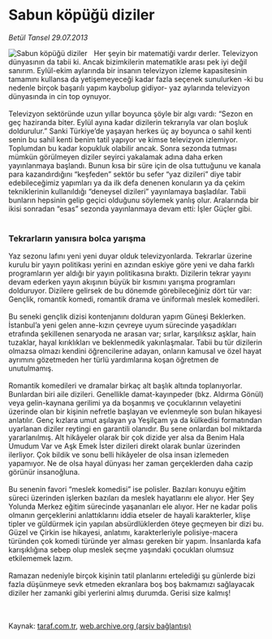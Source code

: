 # Sabun köpüğü diziler

*Betül Tansel 29.07.2013*

<div class="yazi"><img align="left" alt="Sabun köpüğü diziler" border="0" src="http://www.taraf.com.tr/fotoraflar/makaleler/sabun-kopugu-diziler_6636_orijinal.jpg" style="border-right-width:10px; border-color:#FFFFFF"/>Her şeyin bir matematiği vardır derler. Televizyon dünyasının da tabii ki. Ancak bizimkilerin matematikle arası pek iyi değil sanırım. Eylül-ekim aylarında bir insanın televizyon izleme kapasitesinin tamamını kullansa da yetişemeyeceği kadar fazla seçenek sunulurken -ki bu nedenle birçok başarılı yapım kaybolup gidiyor- yaz aylarında televizyon dünyasında in cin top oynuyor.<br/><br/>Televizyon sektöründe uzun yıllar boyunca şöyle bir algı vardı: “Sezon en geç haziranda biter. Eylül ayına kadar dizilerin tekrarıyla var olan boşluk doldurulur.” Sanki Türkiye’de yaşayan herkes üç ay boyunca o sahil kenti senin bu sahil kenti benim tatil yapıyor ve kimse televizyon izlemiyor. Toplumdan bu kadar kopukluk olabilir ancak. Sonra sezonda tutması mümkün görülmeyen diziler seyirci yakalamak adına daha erken yayınlanmaya başlandı. Bunun kısa bir süre için de olsa tuttuğunu ve kanala para kazandırdığını “keşfeden” sektör bu sefer “yaz dizileri” diye tabir edebileceğimiz yapımları ya da ilk defa denenen konuların ya da çekim tekniklerinin kullanıldığı “deneysel dizileri” yayınlamaya başladılar. Tabii bunların hepsinin gelip geçici olduğunu söylemek yanlış olur. Aralarında bir ikisi sonradan “esas” sezonda yayınlanmaya devam etti: İşler Güçler gibi.<br/><br/><h3>Tekrarların yanısıra bolca yarışma</h3>Yaz sezonu lafını yeni yeni duyar olduk televizyonlarda. Tekrarlar üzerine kurulu bir yayın politikası yerini en azından eskiye göre yeni ve daha farklı programların yer aldığı bir yayın politikasına bıraktı. Dizilerin tekrar yayını devam ederken yayın akışının büyük bir kısmını yarışma programları dolduruyor. Dizilere gelirsek de bu dönemde görebileceğiniz dört tür var: Gençlik, romantik komedi, romantik drama ve üniformalı meslek komedileri.<br/><br/>Bu seneki gençlik dizisi kontenjanını dolduran yapım Güneşi Beklerken. İstanbul’a yeni gelen anne-kızın çevreye uyum sürecinde yaşadıkları etrafında şekillenen senaryoda ne arasan var; sırlar, karşılıksız aşklar, hain tuzaklar, hayal kırıklıkları ve beklenmedik yakınlaşmalar. Tabii bu tür dizilerin olmazsa olmazı kendini öğrencilerine adayan, onların kamusal ve özel hayat ayrımını gözetmeden her türlü yardımlarına koşan öğretmen de unutulmamış.<br/><br/>Romantik komedileri ve dramalar birkaç alt başlık altında toplanıyorlar. Bunlardan biri aile dizileri. Genellikle damat-kayınpeder (bkz. Aldırma Gönül) veya gelin-kaynana gerilimi ya da boşanmış ve çocuklarının velayetini üzerinde olan bir kişinin nefretle başlayan ve evlenmeyle son bulan hikayesi anlatılır. Genç kızlara umut aşılayan ya Yeşilçam ya da külkedisi formatından uyarlanan diziler reytingi en garantili olanıdır. Bu sene onlardan bol miktarda yararlanılmış. Alt hikâyeler olarak bir çok dizide yer alsa da Benim Hala Umudum Var ve Aşk Emek İster dizileri direkt olarak bunlar üzerinden ilerliyor. Çok bildik ve sonu belli hikâyeler de olsa insan izlemeden yapamıyor. Ne de olsa hayal dünyası her zaman gerçeklerden daha cazip görünür insanoğluna.<br/><br/>Bu senenin favori “meslek komedisi” ise polisler. Bazıları konuyu eğitim süreci üzerinden işlerken bazıları da meslek hayatlarını ele alıyor. Her Şey Yolunda Merkez eğitim sürecinde yaşananları ele alıyor. Her ne kadar polis olmanın gerçeklerini anlattıklarını iddia etseler de hayali karakterler, klişe tipler ve güldürmek için yapılan absürdlüklerden öteye geçmeyen bir dizi bu. Güzel ve Çirkin ise hikayesi, anlatımı, karakterleriyle polisiye-macera türünden çok komedi türünde yer alması gereken bir yapım. İnsanlarda kafa karışıklığına sebep olup meslek seçme yaşındaki çocukları olumsuz etkilememek lazım.<br/><br/>Ramazan nedeniyle birçok kişinin tatil planlarını ertelediği şu günlerde bizi fazla düşünmeye sevk etmeden ekranlara boş boş bakmamızı sağlayacak diziler her zamanki gibi yerlerini almış durumda. Gerisi size kalmış!<br/><br/><br/>
</div>

Kaynak: [taraf.com.tr](http://www.taraf.com.tr/betul-tansel/makale-sabun-kopugu-diziler.htm), [web.archive.org (arşiv bağlantısı)](http://web.archive.org/web/20130909092822/http://www.taraf.com.tr/betul-tansel/makale-sabun-kopugu-diziler.htm)

